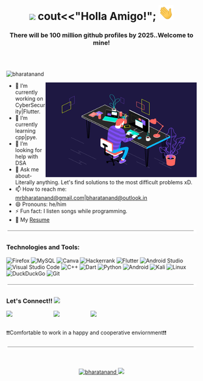 <h1 align="center">
  <a target="_blank">
    <img src="https://github.com/bharatanand/bharatanand/blob/99ab8e12527eb16c42bd5aa3a4cfc945f91639d9/Elements/image_processing20210909-443-1n6fvk3.gif" width="24" style="max-width:100%;">
  </a>
  cout<<"Holla Amigo!";
  <a target="_blank">
    <img src="https://github.com/tejas-trivedi/tejas-trivedi/blob/main/Hi.gif" width="40" />
  </a>
  <br/>
  <h3 align="center">There will be 100 million github profiles by 2025..Welcome to mine!</h3>
</h1>
<br/>
<br/>
<a target="_blank">
  
<p align="left"> <img src="https://komarev.com/ghpvc/?username=bharatanand&label=Profile%20views&color=0e75b6&style=flat" alt="bharatanand" /> </p>
  <img align="right" height="250" width="400" alt="GIF" src="https://github.com/bharatanand/bharatanand/blob/99ab8e12527eb16c42bd5aa3a4cfc945f91639d9/Elements/job.gif">
</a>

 - 🔭 I’m currently working on CyberSecurity|Flutter.
 - 🌱 I’m currently learning cpp|pye.
 - 🤔 I’m looking for help with DSA
 - 💬 Ask me about- Literally anything. Let's find solutions to the most difficult problems xD.
 - 📫 How to reach me: mrbharatanand@gmail.com|bharatanand@outlook.in
 - 😄 Pronouns: he/him
 - ⚡ Fun fact: I listen songs while programming.
 - 📄 My [Resume](https://drive.google.com/file/d/1fTcvqMPvjPC5XO0NR_nkYc7-imMIw9kH/view?usp=sharing)

<img src="https://github.com/tejas-trivedi/tejas-trivedi/blob/main/border.gif" width="1100" height="10"></h2>

### Technologies and Tools:
![Firefox](https://img.shields.io/badge/Firefox-FF7139?style=for-the-badge&logo=Firefox-Browser&logoColor=white)
![MySQL](https://img.shields.io/badge/mysql-%2300f.svg?style=for-the-badge&logo=mysql&logoColor=white)
![Canva](https://img.shields.io/badge/Canva-%2300C4CC.svg?style=for-the-badge&logo=Canva&logoColor=white)
![Hackerrank](https://img.shields.io/badge/-Hackerrank-2EC866?style=for-the-badge&logo=HackerRank&logoColor=white)
![Flutter](https://img.shields.io/badge/Flutter-%2302569B.svg?style=for-the-badge&logo=Flutter&logoColor=white)
![Android Studio](https://img.shields.io/badge/Android%20Studio-3DDC84.svg?style=for-the-badge&logo=android-studio&logoColor=white)
![Visual Studio Code](https://img.shields.io/badge/Visual%20Studio%20Code-0078d7.svg?style=for-the-badge&logo=visual-studio-code&logoColor=white)
![C++](https://img.shields.io/badge/c++-%2300599C.svg?style=for-the-badge&logo=c%2B%2B&logoColor=white)
![Dart](https://img.shields.io/badge/dart-%230175C2.svg?style=for-the-badge&logo=dart&logoColor=white)
![Python](https://img.shields.io/badge/python-3670A0?style=for-the-badge&logo=python&logoColor=ffdd54)
![Android](https://img.shields.io/badge/Android-3DDC84?style=for-the-badge&logo=android&logoColor=white)
![Kali](https://img.shields.io/badge/Kali-268BEE?style=for-the-badge&logo=kalilinux&logoColor=white)
![Linux](https://img.shields.io/badge/Linux-FCC624?style=for-the-badge&logo=linux&logoColor=black)
![DuckDuckGo](https://img.shields.io/badge/DuckDuckGo-DE5833?style=for-the-badge&logo=DuckDuckGo&logoColor=white)
![Git](https://img.shields.io/badge/git-%23F05033.svg?style=for-the-badge&logo=git&logoColor=white)



<img src="https://github.com/tejas-trivedi/tejas-trivedi/blob/main/border.gif" width="1100" height="10"></h2>

### Let's Connect!! <img src="https://github.com/PulkitSinghDev/PulkitSinghDev/blob/main/Handshake.gif" height="25px" style="max-width:100%;">
<a href="https://www.linkedin.com/in/bharat-anand/">
  <img align="left" width="125px" src="https://img.shields.io/badge/LinkedIn-0077B5?style=for-the-badge&logo=linkedin&logoColor=white" />
</a>
<a href="mailto: mrbharatanand@gmail.com">
  <img align="left" width="98px" src="https://img.shields.io/badge/Gmail-D14836?style=for-the-badge&logo=gmail&logoColor=white" />
</a>
<a href="https://www.instagram.com/bharatanan.d/">
  <img align="left" width="135px" src="https://img.shields.io/badge/Instagram-E4405F?style=for-the-badge&logo=instagram&logoColor=white" />
</a>
<br/>
<br/>

:exclamation::exclamation:Comfortable to work in a happy and cooperative enviornment:exclamation::exclamation:
<br/>
<br/>
<img src="https://github.com/tejas-trivedi/tejas-trivedi/blob/main/border.gif" width="1100" height="10"></h2>

<br/>

<p align="center">
<a href="https://github.com/bharatanand">
<img height="180em" src="https://github-readme-streak-stats.herokuapp.com/?user=bharatanand&theme=tokyonight" alt="bharatanand" />
<img height="180em" src="https://github-readme-stats.vercel.app/api/top-langs/?username=bharatanand&&hide_progress=true&hide=javascript,java,JupyterNotebook&theme=tokyonight"/></a>
</p>
</p>

